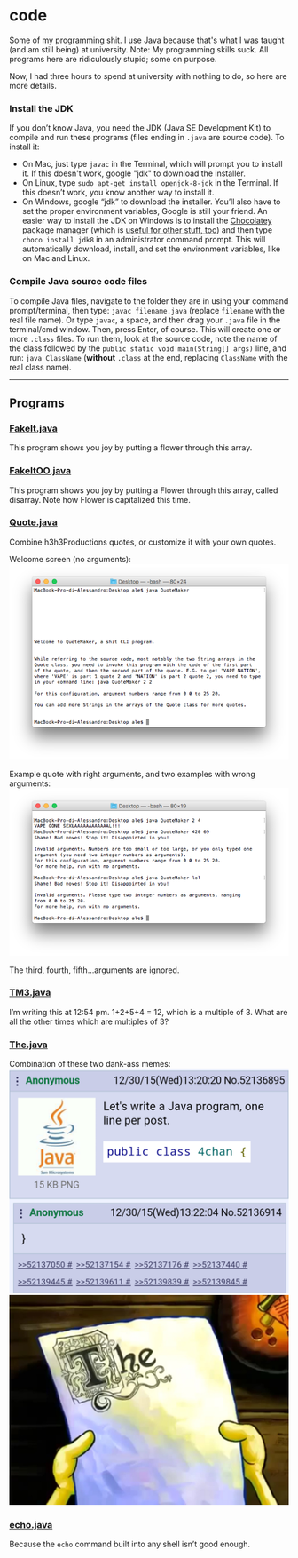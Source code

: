 # code
Some of my programming shit. I use Java because that's what I was taught (and am still being) at university. Note: My programming skills suck. All programs here are ridiculously stupid; some on purpose.

Now, I had three hours to spend at university with nothing to do, so here are more details.

### Install the JDK
If you don’t know Java, you need the JDK (Java SE Development Kit) to compile and run these programs (files ending in `.java` are source code). To install it:
* On Mac, just type `javac` in the Terminal, which will prompt you to install it. If this doesn't work, google "jdk" to download the installer.
* On Linux, type `sudo apt-get install openjdk-8-jdk` in the Terminal. If this doesn’t work, you know another way to install it.
* On Windows, google “jdk” to download the installer. You’ll also have to set the proper environment variables, Google is still your friend. An easier way to install the JDK on Windows is to install the [Chocolatey](https://chocolatey.org/) package manager (which is [useful for other stuff, too](https://chocolatey.org/packages)) and then type `choco install jdk8` in an administrator command prompt. This will automatically download, install, and set the environment variables, like on Mac and Linux.

### Compile Java source code files
To compile Java files, navigate to the folder they are in using your command prompt/terminal, then type: `javac filename.java` (replace `filename` with the real file name). Or type `javac`, a space, and then drag your `.java` file in the terminal/cmd window. Then, press Enter, of course. This will create one or more `.class` files.
To run them, look at the source code, note the name of the class followed by the `public static void main(String[] args)` line, and run: `java ClassName` (**without** `.class` at the end, replacing `ClassName` with the real class name).
- - - -

## Programs

### [FakeIt.java](https://github.com/tcg96/code/blob/master/FakeIt.java)
This program shows you joy by putting a flower through this array.

### [FakeItOO.java](https://github.com/tcg96/code/blob/master/FakeItOO.java)
This program shows you joy by putting a Flower through this array, called disarray. Note how Flower is capitalized this time.

### [Quote.java](https://github.com/tcg96/code/blob/master/Quote.java)
Combine h3h3Productions quotes, or customize it with your own quotes.

Welcome screen (no arguments):
![](readmeimages/Screenshot%202016-12-06%2013.03.42.png)

Example quote with right arguments, and two examples with wrong arguments:
![](readmeimages/Screenshot%202016-12-06%2013.04.43.png)

The third, fourth, fifth…arguments are ignored.

### [TM3.java](https://github.com/tcg96/code/blob/master/TM3.java)
I’m writing this at 12:54 pm. 1+2+5+4 = 12, which is a multiple of 3. What are all the other times which are multiples of 3?

### [The.java](https://github.com/tcg96/code/blob/master/The.java)
Combination of these two dank-ass memes:
![](readmeimages/MX0wViJ.png)
![](readmeimages/The_spongebob.jpg)

### [echo.java](https://github.com/tcg96/code/blob/master/echo.java)
Because the `echo` command built into any shell isn’t good enough.
